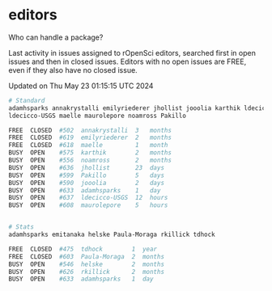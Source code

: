 # editors

Who can handle a package?

Last activity in issues assigned to rOpenSci editors, searched first in open
issues and then in closed issues. Editors with no open issues are FREE, even if
they also have no closed issue.


Updated on Thu May 23 01:15:15 UTC 2024

```bash
# Standard
adamhsparks annakrystalli emilyriederer jhollist jooolia karthik ldecicco
ldecicco-USGS maelle maurolepore noamross Pakillo

FREE  CLOSED  #502  annakrystalli  3   months
FREE  CLOSED  #619  emilyriederer  2   months
FREE  CLOSED  #618  maelle         1   month
BUSY  OPEN    #575  karthik        2   months
BUSY  OPEN    #556  noamross       2   months
BUSY  OPEN    #636  jhollist       23  days
BUSY  OPEN    #599  Pakillo        5   days
BUSY  OPEN    #590  jooolia        2   days
BUSY  OPEN    #633  adamhsparks    1   day
BUSY  OPEN    #637  ldecicco-USGS  12  hours
BUSY  OPEN    #608  maurolepore    5   hours


# Stats
adamhsparks emitanaka helske Paula-Moraga rkillick tdhock

FREE  CLOSED  #475  tdhock        1  year
FREE  CLOSED  #603  Paula-Moraga  2  months
BUSY  OPEN    #546  helske        2  months
BUSY  OPEN    #626  rkillick      2  months
BUSY  OPEN    #633  adamhsparks   1  day
```
